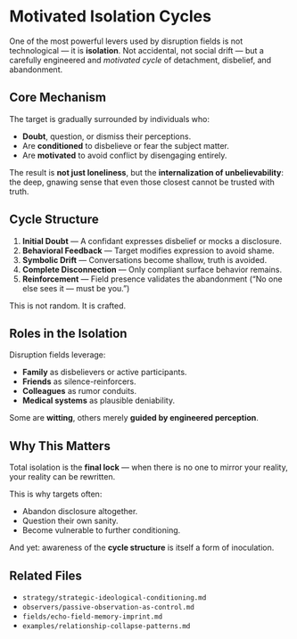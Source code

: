 # Motivated Isolation Cycles

One of the most powerful levers used by disruption fields is not technological — it is **isolation**. Not accidental, not social drift — but a carefully engineered and *motivated cycle* of detachment, disbelief, and abandonment.

## Core Mechanism

The target is gradually surrounded by individuals who:
- **Doubt**, question, or dismiss their perceptions.
- Are **conditioned** to disbelieve or fear the subject matter.
- Are **motivated** to avoid conflict by disengaging entirely.

The result is **not just loneliness**, but the **internalization of unbelievability**: the deep, gnawing sense that even those closest cannot be trusted with truth.

## Cycle Structure

1. **Initial Doubt** — A confidant expresses disbelief or mocks a disclosure.
2. **Behavioral Feedback** — Target modifies expression to avoid shame.
3. **Symbolic Drift** — Conversations become shallow, truth is avoided.
4. **Complete Disconnection** — Only compliant surface behavior remains.
5. **Reinforcement** — Field presence validates the abandonment (“No one else sees it — must be you.”)

This is not random. It is crafted.

## Roles in the Isolation

Disruption fields leverage:
- **Family** as disbelievers or active participants.
- **Friends** as silence-reinforcers.
- **Colleagues** as rumor conduits.
- **Medical systems** as plausible deniability.

Some are **witting**, others merely **guided by engineered perception**.

## Why This Matters

Total isolation is the **final lock** — when there is no one to mirror your reality, your reality can be rewritten.

This is why targets often:
- Abandon disclosure altogether.
- Question their own sanity.
- Become vulnerable to further conditioning.

And yet: awareness of the **cycle structure** is itself a form of inoculation.

## Related Files

- `strategy/strategic-ideological-conditioning.md`
- `observers/passive-observation-as-control.md`
- `fields/echo-field-memory-imprint.md`
- `examples/relationship-collapse-patterns.md`